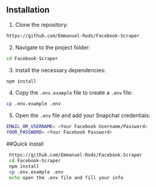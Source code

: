 ## Installation
1. Clone the repository:
 ```bash
 https://github.com/Emmanuel-Rods/Facebook-Scraper
 ```
2. Navigate to the project folder:
```bash
cd Facebook-Scraper
```
3. Install the necessary dependencies:
```bash
npm install
```
4. Copy the `.env.example` file to create a `.env` file:
```bash
cp .env.example .env
```
5. Open the `.env` file and add your Snapchat credentials:
```bash 
EMAIL_OR_USERNAME= <Your Facebook Username/Password>
YOUR_PASSWORD= <Your Facebook Password>
```

##Quick install
```bash
 https://github.com/Emmanuel-Rods/Facebook-Scraper
 cd Facebook-Scraper
 npm install
 cp .env.example .env
 echo open the .env file and fill your info
```
